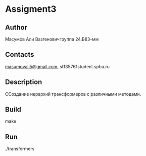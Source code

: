 # Assigment3
## Author
Масумов Али Вазгеновичгруппа 24.Б83-мм
## Contacts
masumovali5@gmail.com, st135761student.spbu.ru
## Description
ССоздание иерархий трансформеров с различными методами.
## Build
make
## Run
./transformers